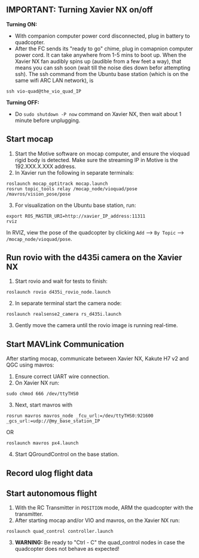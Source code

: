 ## IMPORTANT: Turning Xavier NX on/off
**Turning ON:**
- With companion computer power cord disconnected, plug in battery to quadcopter.
- After the FC sends its "ready to go" chime, plug in comapnion computer power cord. It can take anywhere from 1-5 mins to boot up. When the Xavier NX fan audibly spins up (audible from a few feet a way), that means you can ssh soon (wait till the noise dies down befor attempting ssh). The ssh command from the Ubuntu base station (which is on the same wifi ARC LAN network), is
```
ssh vio-quad@the_vio_quad_IP
```

**Turning OFF:**
- Do `sudo shutdown -P now` command on Xavier NX, then wait about 1 minute before unplugging.

## Start mocap
1. Start the Motive software on mocap computer, and ensure the vioquad rigid body is detected. Make sure the streaming IP in Motive is the 192.XXX.X.XXX address.
2. In Xavier run the following in separate terminals:
```
roslaunch mocap_optitrack mocap.launch
rosrun topic_tools relay /mocap_node/vioquad/pose /mavros/vision_pose/pose
```
3. For visualization on the Ubuntu base station, run:
```
export ROS_MASTER_URI=http://xavier_IP_address:11311
rviz
```
In RVIZ, view the pose of the quadcopter by clicking ```Add``` --> ```By Topic``` --> ```/mocap_node/vioquad/pose```.

## Run rovio with the d435i camera on the Xavier NX
1. Start rovio and wait for tests to finish:
```
roslaunch rovio d435i_rovio_node.launch
```
2. In separate terminal start the camera node:
```
roslaunch realsense2_camera rs_d435i.launch
```
3. Gently move the camera until the rovio image is running real-time.

## Start MAVLink Communication
After starting mocap, communicate between Xavier NX, Kakute H7 v2 and QGC using mavros:
1. Ensure correct UART wire connection.
2. On Xavier NX run:
```
sudo chmod 666 /dev/ttyTHS0
```
3. Next, start mavros with
```
rosrun mavros mavros_node _fcu_url:=/dev/ttyTHS0:921600 _gcs_url:=udp://@my_base_station_IP
```
OR
```
roslaunch mavros px4.launch
```
4. Start QGroundControl on the base station.

## Record ulog flight data

## Start autonomous flight
1. With the RC Transmitter in ```POSITION``` mode, ARM the quadcopter with the transmitter.
2. After starting mocap and/or VIO and mavros, on the Xavier NX run:
```
roslaunch quad_control controller.launch
```
3. **WARNING:** Be ready to "Ctrl - C" the quad_control nodes in case the quadcopter does not behave as expected!
